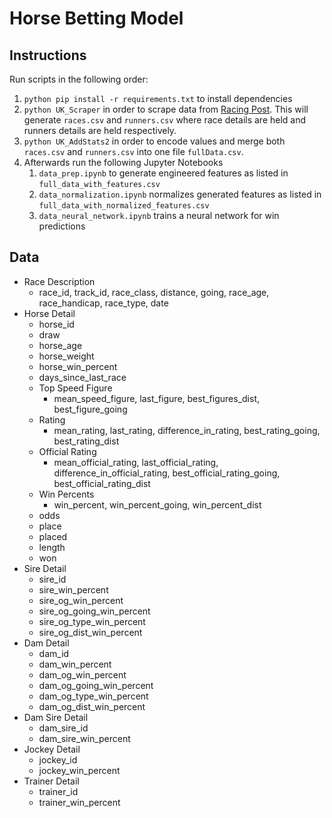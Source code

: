 # Horse Betting Model

## Instructions
Run scripts in the following order:
1. `python pip install -r requirements.txt` to install dependencies
1. `python UK_Scraper` in order to scrape data from [Racing Post](https://www.racingpost.com). This will generate `races.csv` and `runners.csv` where race details are held and runners details are held respectively. 
2. `python UK_AddStats2` in order to encode values and merge both `races.csv` and `runners.csv` into one file `fullData.csv`.
3. Afterwards run the following Jupyter Notebooks
    1. `data_prep.ipynb` to generate engineered features as listed in `full_data_with_features.csv`
   2. `data_normalization.ipynb` normalizes generated features as listed in `full_data_with_normalized_features.csv`
   3. `data_neural_network.ipynb` trains a neural network for win predictions

## Data 

- Race Description
  - race_id, track_id, race_class, distance, going, race_age, race_handicap, race_type, date
- Horse Detail
  - horse_id
  - draw
  - horse_age
  - horse_weight
  - horse_win_percent
  - days_since_last_race
  - Top Speed Figure 
    - mean_speed_figure, last_figure, best_figures_dist, best_figure_going
  - Rating
    - mean_rating, last_rating, difference_in_rating, best_rating_going, best_rating_dist
  - Official Rating
    - mean_official_rating, last_official_rating, difference_in_official_rating, best_official_rating_going, best_official_rating_dist
  - Win Percents
    - win_percent, win_percent_going, win_percent_dist
  - odds
  - place
  - placed
  - length
  - won
- Sire Detail
  - sire_id
  - sire_win_percent
  - sire_og_win_percent
  - sire_og_going_win_percent
  - sire_og_type_win_percent
  - sire_og_dist_win_percent
- Dam Detail
  - dam_id
  - dam_win_percent
  - dam_og_win_percent
  - dam_og_going_win_percent
  - dam_og_type_win_percent
  - dam_og_dist_win_percent
- Dam Sire Detail
  - dam_sire_id
  - dam_sire_win_percent
- Jockey Detail
  - jockey_id
  - jockey_win_percent
- Trainer Detail
  - trainer_id
  - trainer_win_percent